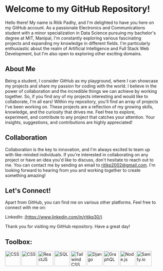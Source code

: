 # Welcome to my GitHub Repository!

Hello there! My name is Ritik Padhy, and I'm delighted to have you here on my GitHub account. As a passionate Electronics and Communications student with a minor specialization in Data Science pursuing my bachelor's degree at MIT, Manipal, I'm constantly exploring various fascinating projects and expanding my knowledge in different fields. I'm particularly enthusiastic about the realm of Artificial Intelligence and Full Stack Web Development, but I'm also open to exploring other exciting domains.

## About Me

Being a student, I consider GitHub as my playground, where I can showcase my projects and share my passion for coding with the world. I believe in the power of collaboration and the incredible things we can achieve by working together. So, if you find any of my projects interesting and would like to collaborate, I'm all ears! Within my repository, you'll find an array of projects I've been working on. These projects are a reflection of my growing skills, knowledge, and the curiosity that drives me. Feel free to explore, experiment, and contribute to any project that catches your attention. Your insights, suggestions, and contributions are highly appreciated!

## Collaboration

Collaboration is the key to innovation, and I'm always excited to team up with like-minded individuals. If you're interested in collaborating on any project or have an idea you'd like to discuss, don't hesitate to reach out to me. You can contact me by sending an email to ritikp2002@gmail.com. I'm looking forward to hearing from you and working together to create something amazing!

## Let's Connect!

Apart from GitHub, you can find me on various other platforms. Feel free to connect with me on:

LinkedIn: [(https://www.linkedin.com/in/ritikp30/)](https://www.linkedin.com/in/ritikp30/)

Thank you for visiting my GitHub repository. Have a great day!

## Toolbox:
<img src="https://cdn.jsdelivr.net/gh/devicons/devicon/icons/python/python-original.svg" alt="CSS" width="50" height="50"/>  <img src="https://cdn.jsdelivr.net/gh/devicons/devicon/icons/cplusplus/cplusplus-original.svg" alt="CSS" width="50" height="50"/> <img src="https://cdn.jsdelivr.net/gh/devicons/devicon/icons/react/react-original.svg" alt="ReactJS" width="50" height="50"/> 
<img src="https://cdn.jsdelivr.net/gh/devicons/devicon/icons/mysql/mysql-original.svg" alt="SQL" width="50" height="50"/>
<img src="https://cdn.jsdelivr.net/gh/devicons/devicon/icons/tailwindcss/tailwindcss-original.svg" alt="Tailwind CSS" width="50" height="50"/>
<img src="https://cdn.jsdelivr.net/gh/devicons/devicon/icons/django/django-original.svg" alt="Django" width="50" height="50"/>
<img src="https://www.vectorlogo.zone/logos/graphql/graphql-icon.svg" alt="GraphQL" width="50" height="50"/>
<img src="https://cdn.jsdelivr.net/gh/devicons/devicon/icons/nodejs/nodejs-original.svg" alt="Node.js" width="50" height="50"/>
<img src="https://www.sanity.io/static/58a7a00fb0013ec55b4baf14b1792d13/446e3/sanity-logo.svg" alt="Sanity.io" width="50" height="50"/>

